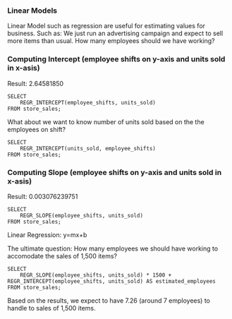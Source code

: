 
### Linear Models

Linear Model such as regression are useful for estimating values for business.
Such as: We just run an advertising campaign and expect to sell more items than usual.
How many employees should we have working?


### Computing Intercept (employee shifts on y-axis and units sold in x-asis) 
Result: 2.64581850 
```
SELECT
	REGR_INTERCEPT(employee_shifts, units_sold)
FROM store_sales;
```

What about we want to know number of units sold based on the the employees on shift? 
```
SELECT
	REGR_INTERCEPT(units_sold, employee_shifts)
FROM store_sales;
```

### Computing Slope (employee shifts on y-axis and units sold in x-asis) 
Result: 0.003076239751 
```
SELECT
	REGR_SLOPE(employee_shifts, units_sold)
FROM store_sales;
```

Linear Regression: y=mx+b

The ultimate question: How many employees we should have working to accomodate the sales of 1,500 items? 
```
SELECT
	REGR_SLOPE(employee_shifts, units_sold) * 1500 + REGR_INTERCEPT(employee_shifts, units_sold) AS estimated_employees
FROM store_sales;
```
Based on the results, we expect to have 7.26 (around 7 employees) to handle to sales of 1,500 items.





